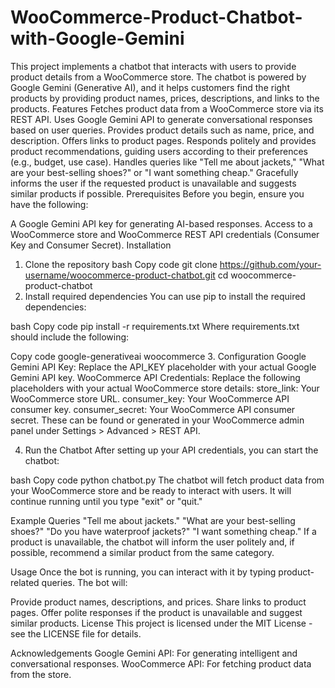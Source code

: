 # WooCommerce-Product-Chatbot-with-Google-Gemini
This project implements a chatbot that interacts with users to provide product details from a WooCommerce store. The chatbot is powered by Google Gemini (Generative AI), and it helps customers find the right products by providing product names, prices, descriptions, and links to the products.
Features
Fetches product data from a WooCommerce store via its REST API.
Uses Google Gemini API to generate conversational responses based on user queries.
Provides product details such as name, price, and description.
Offers links to product pages.
Responds politely and provides product recommendations, guiding users according to their preferences (e.g., budget, use case).
Handles queries like "Tell me about jackets," "What are your best-selling shoes?" or "I want something cheap."
Gracefully informs the user if the requested product is unavailable and suggests similar products if possible.
Prerequisites
Before you begin, ensure you have the following:

A Google Gemini API key for generating AI-based responses.
Access to a WooCommerce store and WooCommerce REST API credentials (Consumer Key and Consumer Secret).
Installation
1. Clone the repository
bash
Copy code
git clone https://github.com/your-username/woocommerce-product-chatbot.git
cd woocommerce-product-chatbot
2. Install required dependencies
You can use pip to install the required dependencies:

bash
Copy code
pip install -r requirements.txt
Where requirements.txt should include the following:

Copy code
google-generativeai
woocommerce
3. Configuration
Google Gemini API Key: Replace the API_KEY placeholder with your actual Google Gemini API key.
WooCommerce API Credentials: Replace the following placeholders with your actual WooCommerce store details:
store_link: Your WooCommerce store URL.
consumer_key: Your WooCommerce API consumer key.
consumer_secret: Your WooCommerce API consumer secret.
These can be found or generated in your WooCommerce admin panel under Settings > Advanced > REST API.

4. Run the Chatbot
After setting up your API credentials, you can start the chatbot:

bash
Copy code
python chatbot.py
The chatbot will fetch product data from your WooCommerce store and be ready to interact with users. It will continue running until you type "exit" or "quit."

Example Queries
"Tell me about jackets."
"What are your best-selling shoes?"
"Do you have waterproof jackets?"
"I want something cheap."
If a product is unavailable, the chatbot will inform the user politely and, if possible, recommend a similar product from the same category.

Usage
Once the bot is running, you can interact with it by typing product-related queries. The bot will:

Provide product names, descriptions, and prices.
Share links to product pages.
Offer polite responses if the product is unavailable and suggest similar products.
License
This project is licensed under the MIT License - see the LICENSE file for details.

Acknowledgements
Google Gemini API: For generating intelligent and conversational responses.
WooCommerce API: For fetching product data from the store.
